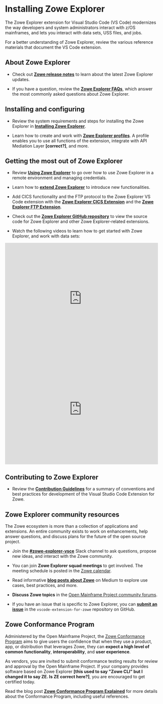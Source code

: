 # Installing Zowe Explorer

The Zowe Explorer extension for Visual Studio Code (VS Code) modernizes the way developers and system administrators interact with z/OS mainframes, and lets you interact with data sets, USS files, and jobs.

For a better understanding of Zowe Explorer, review the various reference materials that document the VS Code extension.

## About Zowe Explorer

- Check out [**Zowe release notes**](../whats-new/release-notes/release-notes-overview.md) to learn about the latest Zowe Explorer updates.

- If you have a question, review the [**Zowe Explorer FAQs**](../getting-started/zowe_faq.md#zowe-explorer-faq), which answer the most commonly asked questions about Zowe Explorer.

## Installing and configuring

- Review the system requirements and steps for installing the Zowe Explorer in [**Installing Zowe Explorer**](../user-guide/ze-install.md).

- Learn how to create and work with [**Zowe Explorer profiles**](../user-guide/ze-profiles.md). A profile enables you to use all functions of the extension, integrate with API Mediation Layer **[correct?]**, and more.

## Getting the most out of Zowe Explorer

- Review [**Using Zowe Explorer**](../user-guide/ze-usage.md) to go over how to use Zowe Explorer in a remote environment and managing credentials.

* Learn how to [**extend Zowe Explorer**](https://github.com/zowe/vscode-extension-for-zowe/wiki/Extending-Zowe-Explorer) to introduce new functionalities.

- Add CICS functionality and the FTP protocol to the Zowe Explorer VS Code extension with the [**Zowe Explorer CICS Extension**](../user-guide/ze-using-zowe-explorer-cics-ext.md) and the [**Zowe Explorer FTP Extension**](../user-guide/ze-ftp-install-ze-ftp-ext.md).

- Check out the [**Zowe Explorer GitHub repository**](https://github.com/zowe/vscode-extension-for-zowe#readme) to view the source code for Zowe Explorer and other Zowe Explorer-related extensions.

- Watch the following videos to learn how to get started with Zowe Explorer, and work with data sets: 

<iframe class="embed-responsive-item" id="youtubeplayer" title="Getting Started with Zowe" type="text/html" width="100%" height="365" src="https://www.youtube.com/embed/G_WCsFZIWt4" frameborder="0" webkitallowfullscreen="true" mozallowfullscreen="true" allowfullscreen="true"> </iframe>

<iframe class="embed-responsive-item" id="youtubeplayer2" title="How to Work with Data Sets" type="text/html" width="100%" height="365" src="https://www.youtube.com/embed/X4oSHrI4oN4" frameborder="0" webkitallowfullscreen="true" mozallowfullscreen="true" allowfullscreen="true"> </iframe>



## Contributing to Zowe Explorer

- Review the [**Contribution Guidelines**](https://github.com/zowe/vscode-extension-for-zowe/blob/master/CONTRIBUTING.md) for a summary of conventions and best practices for development of the Visual Studio Code Extension for Zowe.

## Zowe Explorer community resources

The Zowe ecosystem is more than a collection of applications and extensions. An entire community exists to work on enhancements, help answer questions, and discuss plans for the future of the open source project.

- Join the [**#zowe-explorer-vsce**](https://app.slack.com/client/T1BAJVCTY/CUVE37Z5F) Slack channel to ask questions, propose new ideas, and interact with the Zowe community.

- You can join **Zowe Explorer squad meetings** to get involved. The meeting schedule is posted in the [Zowe calendar](https://lists.openmainframeproject.org/g/zowe-dev/calendar).

- Read informative [**blog posts about Zowe**](https://medium.com/zowe) on Medium to explore use cases, best practices, and more.

- **Discuss Zowe topics** in the [Open Mainframe Project community forums](https://community.openmainframeproject.org/c/zowe).

- If you have an issue that is specific to Zowe Explorer, you can [**submit an issue**](https://github.com/zowe/zowe-explorer-vscode/issues/new/choose) in the `vscode-extension-for-zowe` repository on GitHub.

## Zowe Conformance Program

Administered by the Open Mainframe Project, the [Zowe Conformance Program](../extend/zowe-conformance-program.md) aims to give users the confidence that when they use a product, app, or distribution that leverages Zowe, they can **expect a high level of common functionality**, **interoperability**, and **user experience**.

As vendors, you are invited to submit conformance testing results for review and approval by the Open Mainframe Project. If your company provides software based on Zowe Explorer **[this used to say "Zowe CLI" but I changed it to say ZE. Is ZE correct here?]**, you are encouraged to get certified today.

Read the blog post [**Zowe Conformance Program Explained**](https://medium.com/zowe/zowe-conformance-program-7f1574ade8ea) for more details about the Conformance Program, including useful references.
